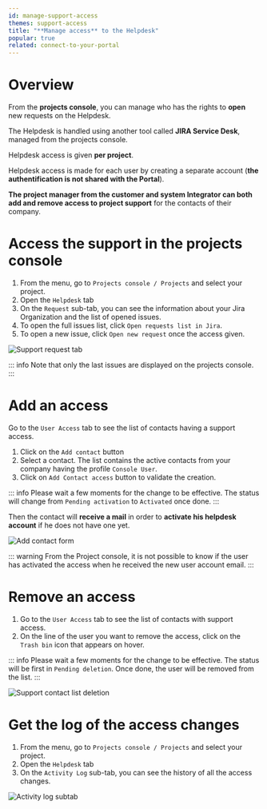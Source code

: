 ```yaml
---
id: manage-support-access
themes: support-access
title: "**Manage access** to the Helpdesk"
popular: true
related: connect-to-your-portal
---
```


# Overview

From the **projects console**, you can manage who has the rights to **open** new requests on the Helpdesk.

The Helpdesk is handled using another tool called **JIRA Service Desk**, managed from the projects console.

Helpdesk access is given **per project**.

Helpdesk access is made for each user by creating a separate account (**the authentification is not shared with the Portal**).

**The project manager from the customer and system Integrator can both add and remove access to project support** for the contacts of their company.  

# Access the support in the projects console

1. From the menu, go to `Projects console / Projects` and select your project.
1. Open the `Helpdesk` tab
1. On the `Request` sub-tab, you can see the information about your Jira Organization and the list of opened issues.
1. To open the full issues list, click `Open requests list in Jira`. 
1. To open a new issue, click `Open new request` once the access given.

![Support request tab](../img/helpdesk_overview.png)

::: info
Note that only the last issues are displayed on the projects console.
:::

# Add an access

Go to the `User Access` tab to see the list of contacts having a support access.

1. Click on the `Add contact` button
1. Select a contact. The list contains the active contacts from your company having the profile `Console User`.
1. Click on `Add Contact access` button to validate the creation.

::: info
Please wait a few moments for the change to be effective. The status will change from `Pending activation` to `Activated` once done.
:::

Then the contact will **receive a mail** in order to **activate his helpdesk account** if he does not have one yet.

![Add contact form](../img/helpdesk_add_access.png)

::: warning
From the Project console, it is not possible to know if the user has activated the access when he received the new user account email.
:::

# Remove an access

1. Go to the `User Access` tab to see the list of contacts with support access.
1. On the line of the user you want to remove the access, click on the `Trash bin` icon that appears on hover.

::: info
Please wait a few moments for the change to be effective. The status will be first in `Pending deletion`. Once done, the user will be removed from the list. 
:::

![Support contact list deletion](../img/helpdesk_remove_access.png)

# Get the log of the access changes

1. From the menu, go to `Projects console / Projects` and select your project.
1. Open the `Helpdesk` tab
1. On the `Activity Log` sub-tab, you can see the history of all the access changes.

![Activity log subtab](../img/helpdesk_activity_log.jpg)
